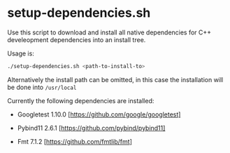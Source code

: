 # setup-dependencies.sh

Use this script to download and install all native dependencies for C++ develeopment dependencies
into an install tree.

Usage is:

```bash
./setup-dependencies.sh <path-to-install-to>
```

Alternatively the install path can be omitted, in this case the installation will be done into
`/usr/local`

Currently the following dependencies are installed:

* Googletest 1.10.0 [https://github.com/google/googletest]

* Pybind11 2.6.1 [https://github.com/pybind/pybind11]

* Fmt 7.1.2 [https://github.com/fmtlib/fmt]
